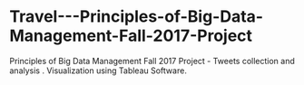 # Travel---Principles-of-Big-Data-Management-Fall-2017-Project
Principles of Big Data Management Fall 2017 Project - Tweets collection and analysis . Visualization using Tableau Software. 
